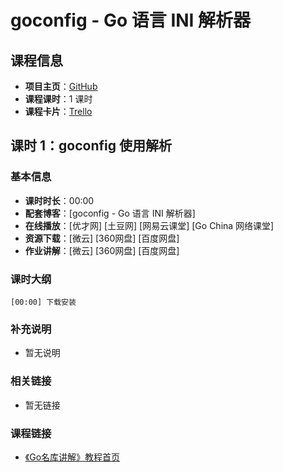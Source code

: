 # goconfig - Go 语言 INI 解析器

## 课程信息

- **项目主页**：[GitHub](https://github.com/Unknwon/goconfig)
- **课程课时**：1 课时
- **课程卡片**：[Trello](https://trello.com/c/x6UFsnl4/7-goconfig-go-ini)

## 课时 1：goconfig 使用解析

### 基本信息

- **课时时长**：00:00
- **配套博客**：[goconfig - Go 语言 INI 解析器]
- **在线播放**：[优才网] [土豆网] [网易云课堂] [Go China 网络课堂]
- **资源下载**：[微云] [360网盘] [百度网盘]
- **作业讲解**：[微云] [360网盘] [百度网盘]

### 课时大纲

	[00:00] 下载安装
	
### 补充说明

- 暂无说明

### 相关链接

- 暂无链接

### 课程链接

- [《Go名库讲解》教程首页](http://unknwon.github.io/go-rock-libraries-showcases/)